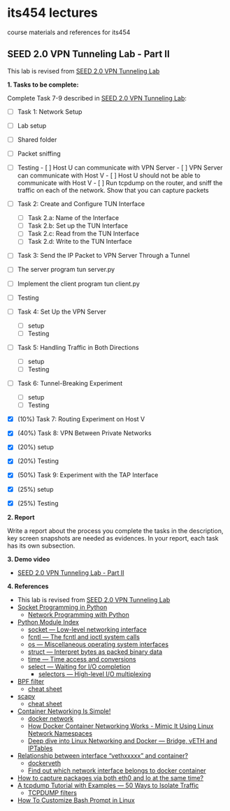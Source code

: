 # its454 lectures

course materials and references for its454

## SEED 2.0 VPN Tunneling Lab - Part II

This lab is revised from [SEED 2.0 VPN Tunneling Lab](https://seedsecuritylabs.org/Labs_20.04/Networking/VPN_Tunnel/)

**1. Tasks to be complete:**

Complete Task 7-9 described in [SEED 2.0 VPN Tunneling Lab](../lab07/refs/VPNTunnel.pdf):

- [ ]  Task 1: Network Setup
  - [ ]  Lab setup
  - [ ]  Shared folder
  - [ ]  Packet sniffing
  - [ ]  Testing
    - [ ] Host U can communicate with VPN Server
    - [ ] VPN Server can communicate with Host V
    - [ ] Host U should not be able to communicate with Host V
    - [ ] Run tcpdump on the router, and sniff the traffic on each of the network. Show that you can capture packets
- [ ] Task 2: Create and Configure TUN Interface
  - [ ]  Task 2.a: Name of the Interface
  - [ ]  Task 2.b: Set up the TUN Interface
  - [ ]  Task 2.c: Read from the TUN Interface
  - [ ]  Task 2.d: Write to the TUN Interface
- [ ]  Task 3: Send the IP Packet to VPN Server Through a Tunnel
  - [ ] The server program tun server.py
  - [ ] Implement the client program tun client.py
  - [ ] Testing
- [ ] Task 4: Set Up the VPN Server
  - [ ]  setup
  - [ ]  Testing
- [ ] Task 5: Handling Traffic in Both Directions
  - [ ]  setup
  - [ ]  Testing
- [ ] Task 6: Tunnel-Breaking Experiment
  - [ ]  setup
  - [ ]  Testing
- [x]  (10%) Task 7: Routing Experiment on Host V
- [x]  (40%) Task 8: VPN Between Private Networks
  - [x]  (20%) setup
  - [x]  (20%) Testing
- [x]   (50%) Task 9: Experiment with the TAP Interface
  - [x]  (25%) setup
  - [x]  (25%) Testing


**2. Report**

Write a report about the process you complete the tasks in the description, key screen snapshots are needed as evidences. In your report, each task has its own subsection.


**3. Demo video**
* [SEED 2.0 VPN Tunneling Lab - Part II](https://youtu.be/xYH-2c6DehI)

**4. References**
* This lab is revised from [SEED 2.0 VPN Tunneling Lab](https://seedsecuritylabs.org/Labs_20.04/Networking/VPN_Tunnel/)
* [Socket Programming in Python](https://realpython.com/python-sockets/)
  * [Network Programming with Python](https://www.studytonight.com/network-programming-in-python/)
* [Python Module Index](https://docs.python.org/3/py-modindex.html)
  * [socket — Low-level networking interface](https://docs.python.org/3/library/socket.html)
  * [fcntl — The fcntl and ioctl system calls](https://docs.python.org/3/library/fcntl.html)
  * [os — Miscellaneous operating system interfaces](https://docs.python.org/3/library/os.html)
  * [struct — Interpret bytes as packed binary data](https://docs.python.org/3/library/struct.html)
  * [time — Time access and conversions](https://docs.python.org/3/library/time.html)
  * [select — Waiting for I/O completion](https://docs.python.org/3/library/select.html)
    * [selectors — High-level I/O multiplexing](https://docs.python.org/3/library/selectors.html)
* [BPF filter](https://www.kernel.org/doc/html/latest/networking/filter.html)
  * [cheat sheet](https://www.gigamon.com/content/dam/resource-library/english/guide---cookbook/gu-bpf-reference-guide-gigamon-insight.pdf)
* [scapy](https://scapy.net/)
  * [cheat sheet](https://wiki.sans.blue/Tools/pdfs/ScapyCheatSheet_v0.2.pdf)
* [Container Networking Is Simple!](https://iximiuz.com/en/posts/container-networking-is-simple/)
  * [docker network](https://docs.docker.com/network/)
  * [How Docker Container Networking Works - Mimic It Using Linux Network Namespaces](https://dev.to/polarbit/how-docker-container-networking-works-mimic-it-using-linux-network-namespaces-9mj)
  * [Deep dive into Linux Networking and Docker — Bridge, vETH and IPTables](https://medium.com/techlog/diving-into-linux-networking-and-docker-bridge-veth-and-iptables-a05eb27b1e72)
* [Relationship between interface “vethxxxxx” and container?](https://forums.docker.com/t/relationship-between-interface-vethxxxxx-and-container/12872/22)
  * [dockerveth](https://github.com/micahculpepper/dockerveth)
  * [Find out which network interface belongs to docker container](https://stackoverflow.com/questions/37860936/find-out-which-network-interface-belongs-to-docker-container)
* [How to capture packages via both eth0 and lo at the same time?](https://stackoverflow.com/questions/41997895/how-to-capture-packages-via-both-eth0-and-lo-at-the-same-time)
* [A tcpdump Tutorial with Examples — 50 Ways to Isolate Traffic](https://danielmiessler.com/study/tcpdump/)
  * [TCPDUMP filters](http://alumni.cs.ucr.edu/~marios/ethereal-tcpdump.pdf)
* [How To Customize Bash Prompt in Linux](https://phoenixnap.com/kb/change-bash-prompt-linux)
